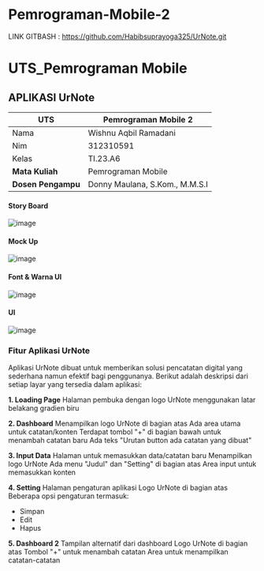 # Pemrograman-Mobile-2

LINK GITBASH : https://github.com/Habibsuprayoga325/UrNote.git

# UTS_Pemrograman Mobile
## APLIKASI UrNote
| UTS  |  Pemrograman Mobile 2   |
|-------|--------- |
| Nama   | Wishnu Aqbil Ramadani |
| Nim  | 312310591 |
| Kelas | TI.23.A6 |
| **Mata Kuliah**    |     Pemrograman Mobile     |
| **Dosen Pengampu** |Donny Maulana, S.Kom., M.M.S.I  |

#### Story Board
![image](https://github.com/user-attachments/assets/a2f7c010-e216-45cc-a849-9c7f61ed3c89)


#### Mock Up
![image](https://github.com/user-attachments/assets/7cd4ac26-7ba5-45f6-b7de-a84253b39ffd)


#### Font & Warna UI
![image](https://github.com/user-attachments/assets/b1106fb5-8718-4c0e-ab91-546c38617a09)


#### UI
![image](https://github.com/user-attachments/assets/08b94749-5da4-466a-b9fd-cef4f2895bca)


### Fitur Aplikasi UrNote

Aplikasi UrNote dibuat untuk memberikan solusi pencatatan digital yang sederhana namun efektif bagi penggunanya. Berikut adalah deskripsi dari setiap layar yang tersedia dalam aplikasi:

**1. Loading Page**
Halaman pembuka dengan logo UrNote menggunakan latar belakang gradien biru


**2. Dashboard**
Menampilkan logo UrNote di bagian atas Ada area utama untuk catatan/konten Terdapat tombol "+" di bagian bawah untuk menambah catatan baru
Ada teks "Urutan button ada catatan yang dibuat"


**3. Input Data**
Halaman untuk memasukkan data/catatan baru Menampilkan logo UrNote Ada menu "Judul" dan "Setting" di bagian atas Area input untuk memasukkan konten


**4. Setting**
Halaman pengaturan aplikasi Logo UrNote di bagian atas Beberapa opsi pengaturan termasuk:
- Simpan
- Edit
- Hapus


**5. Dashboard 2**
Tampilan alternatif dari dashboard
Logo UrNote di bagian atas
Tombol "+" untuk menambah catatan
Area untuk menampilkan catatan-catatan
